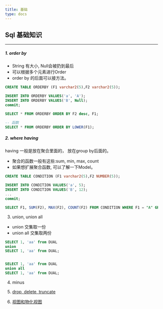 ```yaml
---
title: 基础
type: docs
---
```


## Sql 基础知识

---


##### 1. order by
- String 有大小, Null会被扔到最后
- 可以根据多个元素进行Order
- order by 的后面可以接方法。
```Sql
CREATE TABLE ORDERBY (F1 varchar2(5),F2 varchar2(5));

INSERT INTO ORDERBY VALUES('a', 'A');
INSERT INTO ORDERBY VALUES('B', Null);
commit;

SELECT * FROM ORDERBY ORDER BY F2 desc, F1;

-- 函数
SELECT * FROM ORDERBY ORDER BY LOWER(F1);

```

##### 2. where having
having 一般是放在聚合里面的， 放在group by后面的。
- 聚合的函数一般有这些:sum, min, max, count
- 如果想扩展聚合函数, 可以了解一下Model。

```Sql
CREATE TABLE CONDITION (F1 varchar2(5),F2 NUMBER(5));

INSERT INTO CONDITION VALUES('a', 5);
INSERT INTO CONDITION VALUES('B', 12);
...
commit;

SELECT F1, SUM(F2), MAX(F2), COUNT(F2) FROM CONDITION WHERE F1 = "A" GROUP BY F1 HAVING SUM(F2) <10;

```

3. union, union all
- union 交集取一份
- union all 交集取两份

```Sql
SELECT 1, 'aa' from DUAL
union
SELECT 1, 'aa' from DUAL;


SELECT 1, 'aa' from DUAL
union all
SELECT 1, 'aa' from DUAL;
```

4. minus

5. [drop, delete, truncate](drop-delete-truncate对比.md)

6. [视图和物化视图](视图和物化视图.md)
